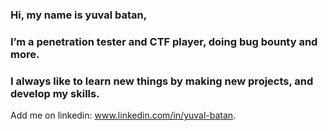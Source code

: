 ### Hi, my name is yuval batan,
### I’m a penetration tester and CTF player, doing bug bounty and more.
### I always like to learn new things by making new projects, and develop my skills.

Add me on linkedin: www.linkedin.com/in/yuval-batan.
